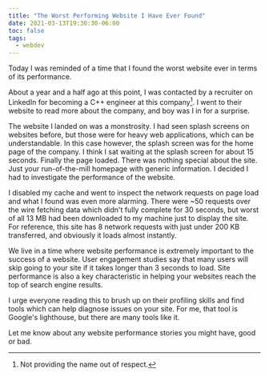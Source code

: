 ```yaml
---
title: "The Worst Performing Website I Have Ever Found"
date: 2021-03-13T19:30:30-06:00
toc: false
tags:
  - webdev
---
```


Today I was reminded of a time that I found the worst website ever in terms of
its performance.

<!--more-->

About a year and a half ago at this point, I was contacted by a recruiter on
LinkedIn for becoming a C++ engineer at this company[^1]. I went to their
website to read more about the company, and boy was I in for a surprise.

The website I landed on was a monstrosity. I had seen splash screens on websites
before, but those were for heavy web applications, which can be understandable.
In this case however, the splash screen was for the home page of the company. I
think I sat waiting at the splash screen for about 15 seconds. Finally the page
loaded. There was nothing special about the site. Just your run-of-the-mill
homepage with generic information. I decided I had to investigate the
performance of the website.

I disabled my cache and went to inspect the network requests on page load and
what I found was even more alarming. There were ~50 requests over the wire
fetching data which didn't fully complete for 30 seconds, but worst of all 13 MB
had been downloaded to my machine just to display the site. For reference, this
site has 8 network requests with just under 200 KB transferred, and obviously it
loads almost instantly.

We live in a time where website performance is extremely important to the
success of a website. User engagement studies say that many users will skip
going to your site if it takes longer than 3 seconds to load. Site performance
is also a key characteristic in helping your websites reach the top of search
engine results.

I urge everyone reading this to brush up on their profiling skills and find
tools which can help diagnose issues on your site. For me, that tool is Google's
lighthouse, but there are many tools like it.

Let me know about any website performance stories you might have, good or bad.

[^1]: Not providing the name out of respect.
